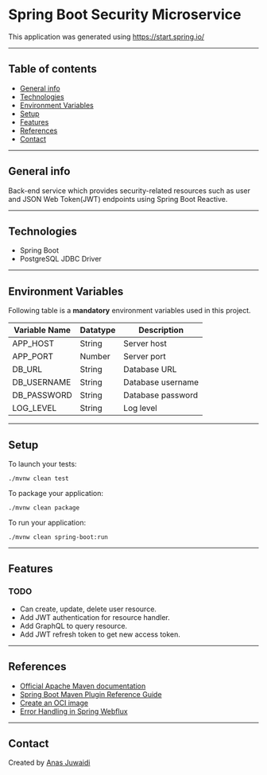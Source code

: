 # Spring Boot Security Microservice

This application was generated using https://start.spring.io/

---

## Table of contents
* [General info](#general-info)
* [Technologies](#technologies)
* [Environment Variables](#environment-variables)
* [Setup](#setup)
* [Features](#features)
* [References](#references)
* [Contact](#contact)

---

## General info
Back-end service which provides security-related resources such as user and JSON Web Token(JWT) endpoints using Spring Boot Reactive.

---

## Technologies
* Spring Boot
* PostgreSQL JDBC Driver

---

## Environment Variables
Following table is a **mandatory** environment variables used in this project.

| Variable Name | Datatype | Description |
| --- | --- | --- |
| APP_HOST | String | Server host |
| APP_PORT | Number | Server port |
| DB_URL | String | Database URL |
| DB_USERNAME | String | Database username |
| DB_PASSWORD | String | Database password |
| LOG_LEVEL | String | Log level |

---

## Setup
To launch your tests:
```
./mvnw clean test
```

To package your application:
```
./mvnw clean package
```

To run your application:
```
./mvnw clean spring-boot:run
```

---

## Features

### TODO
* Can create, update, delete user resource.
* Add JWT authentication for resource handler.
* Add GraphQL to query resource.
* Add JWT refresh token to get new access token.

---

## References
* [Official Apache Maven documentation](https://maven.apache.org/guides/index.html)
* [Spring Boot Maven Plugin Reference Guide](https://docs.spring.io/spring-boot/docs/2.4.5/maven-plugin/reference/html/)
* [Create an OCI image](https://docs.spring.io/spring-boot/docs/2.4.5/maven-plugin/reference/html/#build-image)
* [Error Handling in Spring Webflux](https://dzone.com/articles/error-handling-in-spring-webflux)

---

## Contact
Created by [Anas Juwaidi](mailto:anas.didi95@gmail.com)
